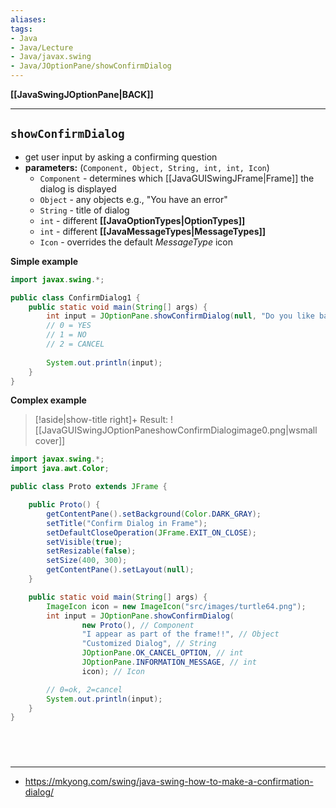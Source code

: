 ```yaml
---
aliases:
tags:
- Java
- Java/Lecture
- Java/javax.swing
- Java/JOptionPane/showConfirmDialog
---
```

**[[JavaSwingJOptionPane|BACK]]**

---
## `showConfirmDialog`
- get user input by asking a confirming question
- **parameters:** (`Component, Object, String, int, int, Icon`)
	- `Component` - determines which [[JavaGUISwingJFrame|Frame]] the dialog is displayed
	- `Object` - any objects e.g., "You have an error"
	- `String` - title of dialog
	- `int` - different **[[JavaOptionTypes|OptionTypes]]**
	- `int` - different **[[JavaMessageTypes|MessageTypes]]**
	- `Icon` - overrides the default *MessageType* icon

**Simple example**
```java
import javax.swing.*;

public class ConfirmDialog1 {
    public static void main(String[] args) {
        int input = JOptionPane.showConfirmDialog(null, "Do you like bacon?");
        // 0 = YES
        // 1 = NO
        // 2 = CANCEL
        
        System.out.println(input);
    }
}
```

**Complex example**
>[!aside|show-title right]+ Result:
> ![[JavaGUISwingJOptionPaneshowConfirmDialogimage0.png|wsmall cover]]

```java
import javax.swing.*;
import java.awt.Color;

public class Proto extends JFrame {

    public Proto() {
        getContentPane().setBackground(Color.DARK_GRAY);
        setTitle("Confirm Dialog in Frame");
        setDefaultCloseOperation(JFrame.EXIT_ON_CLOSE);
        setVisible(true);
        setResizable(false);
        setSize(400, 300);
        getContentPane().setLayout(null);
    }

    public static void main(String[] args) {
        ImageIcon icon = new ImageIcon("src/images/turtle64.png");
        int input = JOptionPane.showConfirmDialog(
                new Proto(), // Component
                "I appear as part of the frame!!", // Object
                "Customized Dialog", // String
                JOptionPane.OK_CANCEL_OPTION, // int
                JOptionPane.INFORMATION_MESSAGE, // int
                icon); // Icon

        // 0=ok, 2=cancel
        System.out.println(input);
    }
}
```

<br>

# 
---
- https://mkyong.com/swing/java-swing-how-to-make-a-confirmation-dialog/